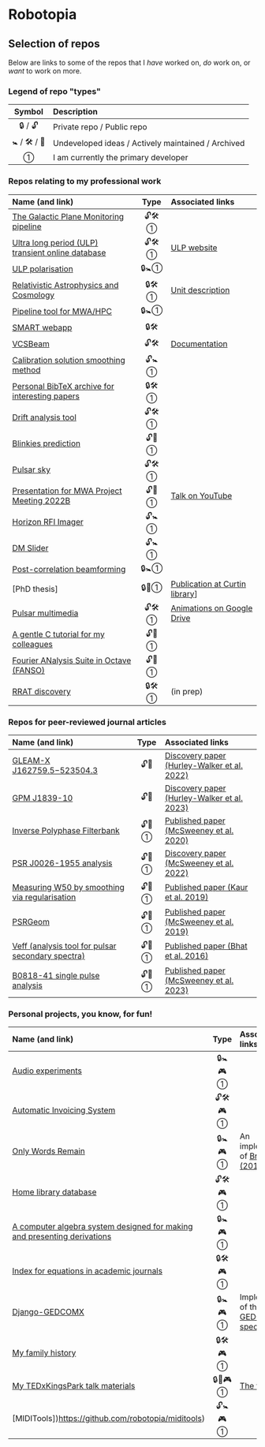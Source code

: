 # Robotopia

<!--
**robotopia/robotopia** is a ✨ _special_ ✨ repository because its `README.md` (this file) appears on your GitHub profile.

Here are some ideas to get you started:

- 🔭 I’m currently working on ...
- 🌱 I’m currently learning ...
- 👯 I’m looking to collaborate on ...
- 🤔 I’m looking for help with ...
- 💬 Ask me about ...
- 📫 How to reach me: ...
- 😄 Pronouns: he/him
-->

## Selection of repos

Below are links to some of the repos that I *have* worked on, *do* work on, or *want* to work on more.

### Legend of repo "types"

| Symbol | Description |
| :----: | :---------- |
| 🔒 / 🔓 | Private repo / Public repo |
| 🚼 / 🛠 / 📁 | Undeveloped ideas / Actively maintained / Archived |
| ① | I am currently the primary developer |

### Repos relating to my professional work

| Name (and link) | Type | Associated links |
| :-------------- | :--: | :--------------- |
| [The Galactic Plane Monitoring pipeline](https://github.com/robotopia/MWA-Galactic-Plane-Monitoring) | 🔓🛠① |
| [Ultra long period (ULP) transient online database](https://github.com/robotopia/ulp-database) | 🔓🛠① | [ULP website](https://ulp.duckdns.org/published) |
| [ULP polarisation](https://github.com/robotopia/ulp-polarisation) | 🔒🚼① | |
| [Relativistic Astrophysics and Cosmology](https://github.com/robotopia/astr3000) | 🔒🛠① | [Unit description](https://handbook.curtin.edu.au/units/unit-ug-relativistic-astrophysics-and-cosmology--astr3000v1) |
| [Pipeline tool for MWA/HPC](https://github.com/robotopia/mwa-projects) | 🔒🚼① | |
| [SMART webapp](https://github.com/ADACS-Australia/SS2020A-RBhat) | 🔒🛠 | |
| [VCSBeam](https://github.com/CIRA-Pulsars-and-Transients-Group/vcsbeam) | 🔓🛠 | [Documentation](https://cira-pulsars-and-transients-group.github.io/vcsbeam/) |
| [Calibration solution smoothing method](https://github.com/robotopia/calibration-frobenius-stickel) | 🔓🚼① | |
| [Personal BibTeX archive for interesting papers](https://github.com/robotopia/all_refs) | 🔒🛠① | |
| [Drift analysis tool](https://github.com/robotopia/drift_analysis) | 🔓🛠① | |
| [Blinkies prediction](https://github.com/robotopia/blinkies-prediction) | 🔓📁① | |
| [Pulsar sky](https://github.com/robotopia/pulsar-sky) | 🔓🛠① | |
| [Presentation for MWA Project Meeting 2022B](https://github.com/robotopia/mwa-project-meeting-2022B) | 🔓📁① | [Talk on YouTube](https://youtu.be/jF9GZZtt7Wc?t=98) |
| [Horizon RFI Imager](https://github.com/robotopia/horizon-rfi) | 🔓🚼① | |
| [DM Slider](https://github.com/robotopia/dm-slider) | 🔓🚼① | |
| [Post-correlation beamforming](https://github.com/robotopia/postcorrelation_beamforming) | 🔒🚼① | |
| [PhD thesis] | 🔒📁① | [Publication at Curtin library](https://catalogue.curtin.edu.au/permalink/61CUR_INST/11n2j13/alma9939026135201951)]
| [Pulsar multimedia](https://github.com/robotopia/pulsar-multimedia) | 🔓🛠① | [Animations on Google Drive](https://drive.google.com/drive/folders/0B22qV5-nFyVYVUpiNWVZbko5d0E?resourcekey=0-e5qAmiYoa9BfDYUA3ilGww&usp=sharing) |
| [A gentle C tutorial for my colleagues](https://github.com/robotopia/c-tutorial) | 🔓📁① | |
| [Fourier ANalysis Suite in Octave (FANSO)](https://github.com/robotopia/fanso) | 🔓📁① | |
| [RRAT discovery](https://github.com/Jared-Moseley/JaredPulsarPaper) | 🔒🛠① | (in prep) |

### Repos for peer-reviewed journal articles

| Name (and link) | Type | Associated links |
| :-------------- | :--: | :--------------- |
| [GLEAM-X J162759.5−523504.3](https://github.com/nhurleywalker/GLEAM-X_Periodic_Transient) | 🔓📁 | [Discovery paper (Hurley-Walker et al. 2022)](https://doi.org/10.1038/s41586-021-04272-x) |
| [GPM J1839-10](https://github.com/nhurleywalker/GPMTransient) | 🔓📁 | [Discovery paper (Hurley-Walker et al. 2023)](https://doi.org/10.1038/s41586-023-06202-5) |
| [Inverse Polyphase Filterbank](https://github.com/robotopia/paper-ipfb) | 🔓📁① | [Published paper (McSweeney et al. 2020)](https://doi.org/10.1017/pasa.2020.24) |
| [PSR J0026-1955 analysis](https://github.com/robotopia/J0026-1955-analysis) | 🔓📁① | [Discovery paper (McSweeney et al. 2022)](https://doi.org/10.3847/1538-4357/ac75bc) |
| [Measuring W50 by smoothing via regularisation](https://github.com/robotopia/W50-via-stickel) | 🔓📁① | [Published paper (Kaur et al. 2019)](https://doi.org/10.3847/1538-4357/ab338f) |
| [PSRGeom](https://github.com/robotopia/psrgeom) | 🔓📁① | [Published paper (McSweeney et al. 2019)](https://doi.org/10.3847/1538-4357/aaf37e) |
| [Veff (analysis tool for pulsar secondary spectra)](https://github.com/robotopia/veff) | 🔓📁① | [Published paper (Bhat et al. 2016)](https://doi.org/10.3847/0004-637X/818/1/86) |
| [B0818-41 single pulse analysis](https://github.com/CIRA-Pulsars-and-Transients-Group/summer-project-2020-2021-lisa-smith) | 🔓📁① | [Published paper (McSweeney et al. 2023)](https://doi.org/10.3847/1538-4357/acdcf2) |

### Personal projects, you know, for fun!

| Name (and link) | Type | Associated links |
| :-------------- | :--: | :--------------- |
| [Audio experiments](https://github.com/robotopia/audio-experiments) | 🔒🚼🎮① | |
| [Automatic Invoicing System](https://github.com/robotopia/ais) | 🔓🛠🎮① | |
| [Only Words Remain](https://github.com/robotopia/only-words-remain) | 🔒🚼🎮① | An implementation of [Browne (2016)](https://bridges.monash.edu/articles/conference_contribution/When_Only_Words_Remain_Testing_a_Method_of_Comparative_Reconstitution_in_Ngarluma/4234793) |
| [Home library database](https://github.com/robotopia/librarydb) | 🔓🛠🎮① | |
| [A computer algebra system designed for making and presenting derivations](https://github.com/robotopia/dercas) | 🔒🚼🎮① | |
| [Index for equations in academic journals](https://github.com/robotopia/eqidx) | 🔒🛠🎮① | |
| [Django-GEDCOMX](https://github.com/robotopia/django-gedcomx) | 🔒🚼🎮① | Implementation of the [GEDCOM-X specification](https://github.com/FamilySearch/gedcomx/blob/master/specifications/conceptual-model-specification.md) |
| [My family history](https://github.com/robotopia/family-history) | 🔒🛠🎮① | |
| [My TEDxKingsPark talk materials](https://github.com/robotopia/tedxtalk) | 🔒📁🎮① | [The talk itself](https://tedxkingspark.org/talk/why-you-need-never-feel-lonely-again/) |
| [MIDITools])https://github.com/robotopia/miditools) | 🔓🚼🎮① | |

